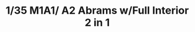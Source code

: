 ---
layout: product
title: "1/35 M1A1/ A2 Abrams w/Full Interior 2 in 1"
price: "8500" 
desc: "Maketa"
img_path: "/assets/img/RFM5007.webp"
brand: "N/A"
available: false
special_offer: false
new: false
soon: false
cat: "010000"
subcat: "010800"
subsubcat: "0N/A"
sifra: "RFM5007"
popular: false
spec: false
---